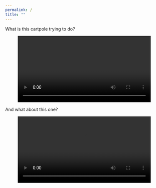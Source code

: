 ```yaml
---
permalink: /
title: ""
---
```


What is this cartpole trying to do?

<figure class="video_container">
<video width="100%" autoplay loop>
  <source src="/assets/animations/cartpole_betterquality.mp4" type="video/mp4" />
</video>
</figure>

And what about this one?
<figure class="video_container">
<video width="100%" autoplay loop>
  <source src="/assets/animations/cartpole_q.mp4" type="video/mp4" />
</video>
</figure>

